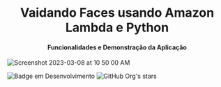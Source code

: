<h1 align="center"> Vaidando Faces usando Amazon Lambda e Python </h1>


<h4 align="center"> Funcionalidades e Demonstração da Aplicação  </h4>

![Screenshot 2023-03-08 at 10 50 00 AM](https://user-images.githubusercontent.com/10050641/224727619-aebc0fd7-6904-4426-af6e-76da5ed9ee68.png)


![Badge em Desenvolvimento](http://img.shields.io/static/v1?label=STATUS&message=EM%20DESENVOLVIMENTO&color=GREEN&style=for-the-badge)
![GitHub Org's stars](https://img.shields.io/github/stars/camilafernanda?style=social)
